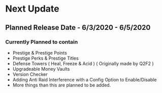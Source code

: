 # Next Update
## Planned Release Date - 6/3/2020 - 6/5/2020

### Currently Planned to contain

* Prestige & Prestige Points
* Prestige Perks & Prestige Titles
* Defense Towers ( Heal, Freeze & Acid ) ( Originally made by Q2F2 )
* Upgradeable Money Vaults
* Version Checker
* Adding Anti Raid Interference with a Config Option to Enable/Disable
* More things than this are planned to be added.